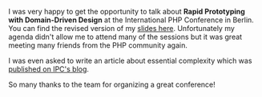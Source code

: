 I was very happy to get the opportunity to talk about **Rapid Prototyping with Domain-Driven Design** at the International PHP Conference in Berlin. You can find the revised version of my [slides here]. Unfortunately my agenda didn't allow me to attend many of the sessions but it was great meeting many friends from the PHP community again.

I was even asked to write an article about essential complexity which was [published on IPC's blog][blog].

So many thanks to the team for organizing a great conference!

[blog]: https://phpconference.com/blog/essential-complexity/
[slides here]: http://blog.rtens.org/static/res/rapid_prototyping_with_ddd_v2.pdf